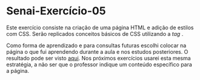 # Senai-Exercício-05

Este exercício consiste na criação de uma página HTML e adição de estilos com CSS. Serão replicados conceitos básicos de CSS utilizando a _tag_ <style></style>.

Como forma de aprendizado e para consultas futuras escolhi colocar na página o que fui aprendendo durante a aula e nos estudos posteriores. O resultado pode ser visto [aqui](https://andreibuslik.github.io/Senai-Exercicio-05/). Nos próximos exercícios usarei esta mesma estratégia, a não ser que o professor indique um conteúdo específico para a página.

